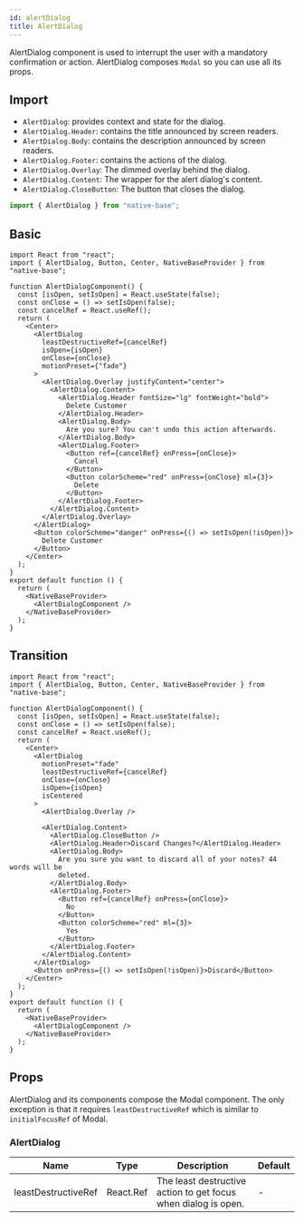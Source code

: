 ```yaml
---
id: alertDialog
title: AlertDialog
---
```


AlertDialog component is used to interrupt the user with a mandatory confirmation or action. AlertDialog composes `Modal` so you can use all its props.

## Import

- `AlertDialog`: provides context and state for the dialog.
- `AlertDialog.Header`: contains the title announced by screen readers.
- `AlertDialog.Body`: contains the description announced by screen readers.
- `AlertDialog.Footer`: contains the actions of the dialog.
- `AlertDialog.Overlay`: The dimmed overlay behind the dialog.
- `AlertDialog.Content`: The wrapper for the alert dialog's content.
- `AlertDialog.CloseButton`: The button that closes the dialog.

```jsx
import { AlertDialog } from "native-base";
```

## Basic

```SnackPlayer name=AlertDialog%20Basic
import React from "react";
import { AlertDialog, Button, Center, NativeBaseProvider } from "native-base";

function AlertDialogComponent() {
  const [isOpen, setIsOpen] = React.useState(false);
  const onClose = () => setIsOpen(false);
  const cancelRef = React.useRef();
  return (
    <Center>
      <AlertDialog
        leastDestructiveRef={cancelRef}
        isOpen={isOpen}
        onClose={onClose}
        motionPreset={"fade"}
      >
        <AlertDialog.Overlay justifyContent="center">
          <AlertDialog.Content>
            <AlertDialog.Header fontSize="lg" fontWeight="bold">
              Delete Customer
            </AlertDialog.Header>
            <AlertDialog.Body>
              Are you sure? You can't undo this action afterwards.
            </AlertDialog.Body>
            <AlertDialog.Footer>
              <Button ref={cancelRef} onPress={onClose}>
                Cancel
              </Button>
              <Button colorScheme="red" onPress={onClose} ml={3}>
                Delete
              </Button>
            </AlertDialog.Footer>
          </AlertDialog.Content>
        </AlertDialog.Overlay>
      </AlertDialog>
      <Button colorScheme="danger" onPress={() => setIsOpen(!isOpen)}>
        Delete Customer
      </Button>
    </Center>
  );
}
export default function () {
  return (
    <NativeBaseProvider>
      <AlertDialogComponent />
    </NativeBaseProvider>
  );
}
```

## Transition

```SnackPlayer name=AlertDialog%20Transition
import React from "react";
import { AlertDialog, Button, Center, NativeBaseProvider } from "native-base";

function AlertDialogComponent() {
  const [isOpen, setIsOpen] = React.useState(false);
  const onClose = () => setIsOpen(false);
  const cancelRef = React.useRef();
  return (
    <Center>
      <AlertDialog
        motionPreset="fade"
        leastDestructiveRef={cancelRef}
        onClose={onClose}
        isOpen={isOpen}
        isCentered
      >
        <AlertDialog.Overlay />

        <AlertDialog.Content>
          <AlertDialog.CloseButton />
          <AlertDialog.Header>Discard Changes?</AlertDialog.Header>
          <AlertDialog.Body>
            Are you sure you want to discard all of your notes? 44 words will be
            deleted.
          </AlertDialog.Body>
          <AlertDialog.Footer>
            <Button ref={cancelRef} onPress={onClose}>
              No
            </Button>
            <Button colorScheme="red" ml={3}>
              Yes
            </Button>
          </AlertDialog.Footer>
        </AlertDialog.Content>
      </AlertDialog>
      <Button onPress={() => setIsOpen(!isOpen)}>Discard</Button>
    </Center>
  );
}
export default function () {
  return (
    <NativeBaseProvider>
      <AlertDialogComponent />
    </NativeBaseProvider>
  );
}
```

## Props

AlertDialog and its components compose the Modal component. The only exception is that it requires `leastDestructiveRef` which is similar to `initialFocusRef` of Modal.

### AlertDialog

| Name                | Type      | Description                                                    | Default |
| ------------------- | --------- | -------------------------------------------------------------- | ------- |
| leastDestructiveRef | React.Ref | The least destructive action to get focus when dialog is open. | -       |

